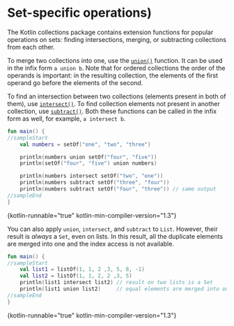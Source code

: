 # Set-specific operations)

The Kotlin collections package contains extension functions for popular operations on sets: finding intersections, merging,
or subtracting collections from each other.

To merge two collections into one, use the [`union()`](https://kotlinlang.org/api/latest/jvm/stdlib/kotlin.collections/union.html)
function. It can be used in the infix form `a union b`.
Note that for ordered collections the order of the operands is important: in the resulting collection, the elements of the
first operand go before the elements of the second.


To find an intersection between two collections (elements present in both of them), use [`intersect()`](https://kotlinlang.org/api/latest/jvm/stdlib/kotlin.collections/intersect.html).
To find collection elements not present in another collection, use [`subtract()`](https://kotlinlang.org/api/latest/jvm/stdlib/kotlin.collections/subtract.html). 
Both these functions can be called in the infix form as well, for example, `a intersect b`.

```kotlin
fun main() {
//sampleStart
    val numbers = setOf("one", "two", "three")

    println(numbers union setOf("four", "five"))
    println(setOf("four", "five") union numbers)

    println(numbers intersect setOf("two", "one"))
    println(numbers subtract setOf("three", "four"))
    println(numbers subtract setOf("four", "three")) // same output
//sampleEnd
}
```
{kotlin-runnable="true" kotlin-min-compiler-version="1.3"}

You can also apply `union`, `intersect`, and `subtract` to `List`.
However, their result is _always_ a `Set`, even on lists. In this result, all the duplicate elements are merged into one 
and the index access is not available.

```kotlin
fun main() {
//sampleStart
    val list1 = listOf(1, 1, 2 ,3, 5, 8, -1)
    val list2 = listOf(1, 1, 2, 2 ,3, 5)
    println(list1 intersect list2) // result on two lists is a Set
    println(list1 union list2)     // equal elements are merged into one
//sampleEnd
}
```
{kotlin-runnable="true" kotlin-min-compiler-version="1.3"}
